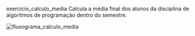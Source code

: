 exercicio_calculo_media
Calcula a média final dos alunos da disciplina de algoritmos de programação dentro do semestre.


![fluxograma_calculo_media](https://user-images.githubusercontent.com/84599880/166743961-8e5762c4-95e9-4048-9186-514849077c70.png)
